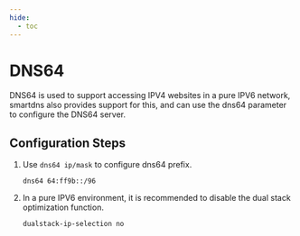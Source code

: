 ```yaml
---
hide:
  - toc
---
```


# DNS64

DNS64 is used to support accessing IPV4 websites in a pure IPV6 network, smartdns also provides support for this, and can use the dns64 parameter to configure the DNS64 server.

## Configuration Steps

1. Use `dns64 ip/mask` to configure dns64 prefix.

    ```shell
    dns64 64:ff9b::/96
    ```

1. In a pure IPV6 environment, it is recommended to disable the dual stack optimization function.

    ```shell
    dualstack-ip-selection no
    ```
